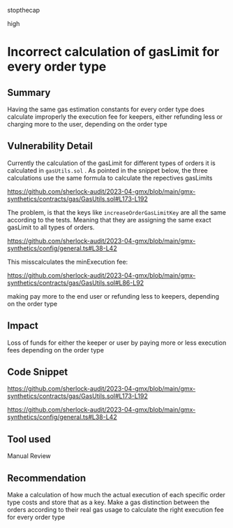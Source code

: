 stopthecap

high

# Incorrect calculation of gasLimit for every order type

## Summary
Having the same gas estimation constants for every order type does calculate improperly the execution fee for keepers, either refunding less or charging more to the user, depending on the order type

## Vulnerability Detail

Currently the calculation of the gasLimit for different types of orders it is calculated in `gasUtils.sol` . As pointed in the snippet below, the three calculations use the same formula to calculate the repectives gasLimits

https://github.com/sherlock-audit/2023-04-gmx/blob/main/gmx-synthetics/contracts/gas/GasUtils.sol#L173-L192

The problem, is that the keys like `increaseOrderGasLimitKey` are all the same according to the tests. Meaning that they are assigning the same exact gasLimit to all types of orders. 

https://github.com/sherlock-audit/2023-04-gmx/blob/main/gmx-synthetics/config/general.ts#L38-L42

This misscalculates the minExecution fee:

https://github.com/sherlock-audit/2023-04-gmx/blob/main/gmx-synthetics/contracts/gas/GasUtils.sol#L86-L92

making pay more to the end user or refunding less to keepers, depending on the order type

## Impact
Loss of funds for either the keeper or user by paying more or less execution fees depending on the order type

## Code Snippet
https://github.com/sherlock-audit/2023-04-gmx/blob/main/gmx-synthetics/contracts/gas/GasUtils.sol#L173-L192

https://github.com/sherlock-audit/2023-04-gmx/blob/main/gmx-synthetics/config/general.ts#L38-L42

## Tool used

Manual Review

## Recommendation
Make a calculation of how much the actual execution of each specific order type costs and store that as a key. Make a gas distinction between the orders according to their real gas usage to calculate the right execution fee for every order type
